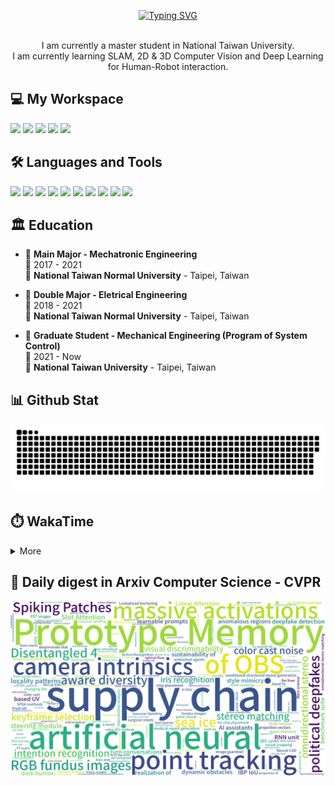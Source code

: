 <p align="center">
  <a href="https://git.io/typing-svg"><img src="https://readme-typing-svg.demolab.com?font=Fira+Code&size=50&pause=1000&color=040C10&center=true&vCenter=true&width=600&height=100&lines=Hi+%F0%9F%91%8B%2C+I'm+Offliner;Nice+to+meet+you!" alt="Typing SVG"/></a>
</p>

<p align='center'>
  <br>I am currently a master student in National Taiwan University.</br>
  I am currently learning SLAM, 2D & 3D Computer Vision and Deep Learning for Human-Robot interaction.
</p>

<h2 align="left">💻 My Workspace</h2>
<p align='left'>
  <img src="https://img.shields.io/badge/windows%2011-%230078D6.svg?&style=for-the-badge&logo=windows&logoColor=white" />
  <img src="https://img.shields.io/badge/Ubuntu%2020.04-E95420.svg?style=for-the-badge&logo=ubuntu&logoColor=white" />
  <img src="https://img.shields.io/badge/intel-core%20i5%2012th-%230071C5.svg?&style=for-the-badge&logo=intel&logoColor=white" />
  <img src="https://img.shields.io/badge/RAM-16GB-%230071C5.svg?&style=for-the-badge&logoColor=white" />
  <img src="https://img.shields.io/badge/nvidia-gtx%203050-%2376B900.svg?&style=for-the-badge&logo=nvidia&logoColor=white" />
</p>

<h2 align="left">🛠️ Languages and Tools</h2>
<p align='left'>
  <img src="https://img.shields.io/badge/C-00599C?style=for-the-badge&logo=c&logoColor=white" />
  <img src="https://img.shields.io/badge/C%2B%2B-00599C?style=for-the-badge&logo=c%2B%2B&logoColor=white" />
  <img src="https://img.shields.io/badge/Python-FFD43B?style=for-the-badge&logo=python&logoColor=blue" />
  <img src="https://img.shields.io/badge/PyTorch-EE4C2C?style=for-the-badge&logo=PyTorch&logoColor=white" />
  <img src="https://img.shields.io/badge/PyTorch Lightning-792EE5?style=for-the-badge&logo=PyTorch Lightning&logoColor=white" />
  <img src="https://img.shields.io/badge/TensorFlow-FF6F00?style=for-the-badge&logo=TensorFlow&logoColor=white" />
  <img src="https://img.shields.io/badge/Keras-D00000?style=for-the-badge&logo=Keras&logoColor=white" />
  <img src="https://img.shields.io/badge/Docker-2CA5E0?style=for-the-badge&logo=docker&logoColor=white" />
  <img src="https://img.shields.io/badge/GIT-E44C30?style=for-the-badge&logo=git&logoColor=white" />
  <img src="https://img.shields.io/badge/Qt-41CD52?style=for-the-badge&logo=qt&logoColor=white" />  
</p>

## 🏛️ Education
- 📖 **Main Major - Mechatronic Engineering**\
📆 2017 - 2021\
📍 **National Taiwan Normal University** - Taipei, Taiwan

- 📖 **Double Major - Eletrical Engineering**\
📆 2018 - 2021\
📍 **National Taiwan Normal University** - Taipei, Taiwan

- 📖 **Graduate Student - Mechanical Engineering (Program of System Control)**\
📆 2021 - Now\
📍 **National Taiwan University** - Taipei, Taiwan

<h2 align="left">📊 Github Stat</h2>

![GitHub Snake Light](https://github.com/Offliners/Offliners/blob/output/github-contribution-grid-snake.svg)

<!-- ![](./profile-3d-contrib/profile-season-animate.svg) -->

<h2 align="left">⏱️ WakaTime</h2>

<details>
<summary>More</summary>

<!--START_SECTION:waka-->
![Code Time](http://img.shields.io/badge/Code%20Time-651%20hrs%203%20mins-blue)

![Profile Views](http://img.shields.io/badge/Profile%20Views-493-blue)

**🐱 My GitHub Data** 

> 📦 6.2 MB Used in GitHub's Storage 
 > 
> 🏆 663 Contributions in the Year 2023
 > 
> 🚫 Not Opted to Hire
 > 
> 📜 44 Public Repositories 
 > 
> 🔑 29 Private Repositories 
 > 
📊 **This Week I Spent My Time On** 

```text
🕑︎ Time Zone: Asia/Taipei

💬 Programming Languages: 
Python                   24 hrs 1 min        ███████████████████░░░░░░   76.38 % 
Text                     2 hrs 48 mins       ██░░░░░░░░░░░░░░░░░░░░░░░   08.92 % 
YAML                     2 hrs 1 min         ██░░░░░░░░░░░░░░░░░░░░░░░   06.42 % 
Markdown                 1 hr 37 mins        █░░░░░░░░░░░░░░░░░░░░░░░░   05.14 % 
Other                    35 mins             ░░░░░░░░░░░░░░░░░░░░░░░░░   01.87 % 

🔥 Editors: 
VS Code                  31 hrs 27 mins      █████████████████████████   100.00 % 

🐱‍💻 Projects: 
human_robot_interaction  29 hrs 18 mins      ███████████████████████░░   93.16 % 
rasa_chinese_book_code   57 mins             █░░░░░░░░░░░░░░░░░░░░░░░░   03.03 % 
Taiwanese-Speech-Synthesi24 mins             ░░░░░░░░░░░░░░░░░░░░░░░░░   01.29 % 
oem                      12 mins             ░░░░░░░░░░░░░░░░░░░░░░░░░   00.64 % 
alsa                     11 mins             ░░░░░░░░░░░░░░░░░░░░░░░░░   00.63 % 

💻 Operating System: 
Linux                    31 hrs 27 mins      █████████████████████████   100.00 % 
```

**I Mostly Code in Python** 

```text
Python                   28 repos            ██████████░░░░░░░░░░░░░░░   38.89 % 
C++                      23 repos            ████████░░░░░░░░░░░░░░░░░   31.94 % 
C                        8 repos             ███░░░░░░░░░░░░░░░░░░░░░░   11.11 % 
Jupyter Notebook         6 repos             ██░░░░░░░░░░░░░░░░░░░░░░░   08.33 % 
HTML                     1 repo              ░░░░░░░░░░░░░░░░░░░░░░░░░   01.39 % 
```




 Last Updated on 13/06/2023 18:33:42 UTC
<!--END_SECTION:waka-->

</details>

## 📃 Daily digest in Arxiv Computer Science - CVPR
<img src="https://github.com/Offliners/Offliners/blob/word-cloud/wordcloud/wordcloud.png" alt="Word Cloud">
